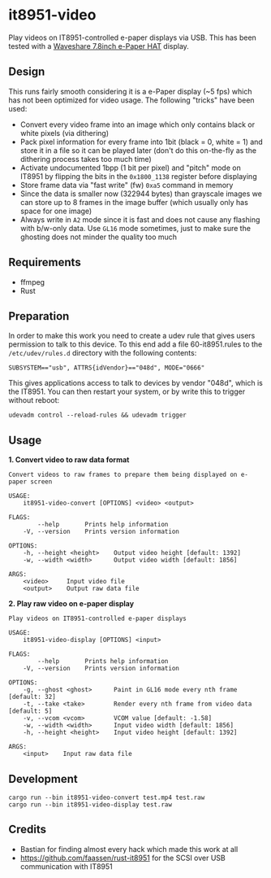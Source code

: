 # it8951-video

Play videos on IT8951-controlled e-paper displays via USB. This has been tested with a [Waveshare 7.8inch e-Paper HAT](https://www.waveshare.com/wiki/7.8inch_e-Paper_HAT) display.

## Design

This runs fairly smooth considering it is a e-Paper display (~5 fps) which has not been optimized for video usage. The following "tricks" have been used:

* Convert every video frame into an image which only contains black or white pixels (via dithering)
* Pack pixel information for every frame into 1bit (black = 0, white = 1) and store it in a file so it can be played later (don't do this on-the-fly as the dithering process takes too much time)
* Activate undocumented 1bpp (1 bit per pixel) and "pitch" mode on IT8951 by flipping the bits in the `0x1800_1138` register before displaying
* Store frame data via "fast write" (fw) `0xa5` command in memory
* Since the data is smaller now (322944 bytes) than grayscale images we can store up to 8 frames in the image buffer (which usually only has space for one image)
* Always write in `A2` mode since it is fast and does not cause any flashing with b/w-only data. Use `GL16` mode sometimes, just to make sure the ghosting does not minder the quality too much

## Requirements

* ffmpeg
* Rust

## Preparation

In order to make this work you need to create a udev rule that gives users permission to talk to this device. To this end add a file 60-it8951.rules to the `/etc/udev/rules.d` directory with the following contents:

```
SUBSYSTEM=="usb", ATTRS{idVendor}=="048d", MODE="0666"
```

This gives applications access to talk to devices by vendor "048d", which is the IT8951. You can then restart your system, or by write this to trigger without reboot:

```
udevadm control --reload-rules && udevadm trigger
```

## Usage

**1. Convert video to raw data format**

```
Convert videos to raw frames to prepare them being displayed on e-paper screen

USAGE:
    it8951-video-convert [OPTIONS] <video> <output>

FLAGS:
        --help       Prints help information
    -V, --version    Prints version information

OPTIONS:
    -h, --height <height>    Output video height [default: 1392]
    -w, --width <width>      Output video width [default: 1856]

ARGS:
    <video>     Input video file
    <output>    Output raw data file
```

**2. Play raw video on e-paper display**

```
Play videos on IT8951-controlled e-paper displays

USAGE:
    it8951-video-display [OPTIONS] <input>

FLAGS:
        --help       Prints help information
    -V, --version    Prints version information

OPTIONS:
    -g, --ghost <ghost>      Paint in GL16 mode every nth frame [default: 32]
    -t, --take <take>        Render every nth frame from video data [default: 5]
    -v, --vcom <vcom>        VCOM value [default: -1.58]
    -w, --width <width>      Input video width [default: 1856]
    -h, --height <height>    Input video height [default: 1392]

ARGS:
    <input>    Input raw data file
```

## Development

```
cargo run --bin it8951-video-convert test.mp4 test.raw
cargo run --bin it8951-video-display test.raw
```

## Credits

* Bastian for finding almost every hack which made this work at all
* https://github.com/faassen/rust-it8951 for the SCSI over USB communication with IT8951
